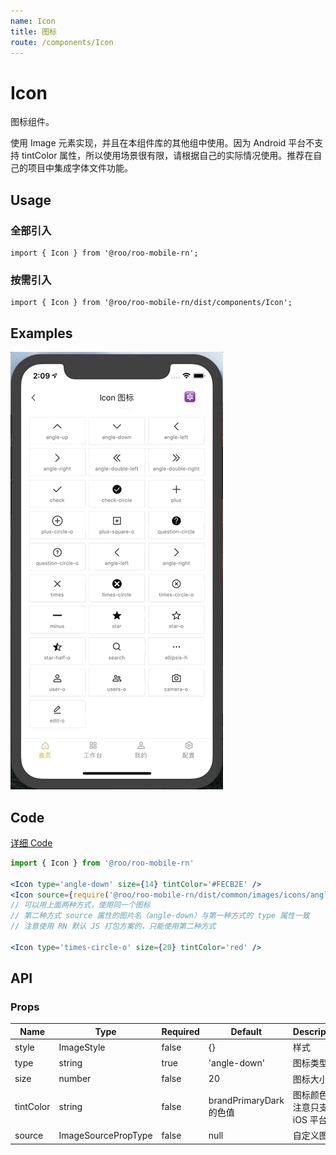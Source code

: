 ```yaml
---
name: Icon
title: 图标
route: /components/Icon
---
```


# Icon

图标组件。 

使用 Image 元素实现，并且在本组件库的其他组中使用。因为 Android 平台不支持 tintColor 属性，所以使用场景很有限，请根据自己的实际情况使用。推荐在自己的项目中集成字体文件功能。

## Usage

### 全部引入
```
import { Icon } from '@roo/roo-mobile-rn';
```

### 按需引入
```
import { Icon } from '@roo/roo-mobile-rn/dist/components/Icon';
```

## Examples

![image](../images/Icon/1.gif)

## Code
[详细 Code](https://github.com/Meituan-Dianping/beeshell/tree/master/examples/Icon/index.tsx)

```jsx
import { Icon } from '@roo/roo-mobile-rn'

<Icon type='angle-down' size={14} tintColor='#FECB2E' />
<Icon source={require('@roo/roo-mobile-rn/dist/common/images/icons/angle-down.png')} size={14} tintColor='#FECB2E' />
// 可以用上面两种方式，使用同一个图标
// 第二种方式 source 属性的图片名（angle-down）与第一种方式的 type 属性一致
// 注意使用 RN 默认 JS 打包方案的，只能使用第二种方式

<Icon type='times-circle-o' size={20} tintColor='red' />
```

## API

### Props
| Name | Type | Required | Default | Description |
| ---- | ---- | ---- | ---- | ---- |
| style | ImageStyle | false | {} | 样式 |
| type | string | true | 'angle-down' | 图标类型 |
| size | number | false | 20 | 图标大小 |
| tintColor | string | false | brandPrimaryDark 的色值 | 图标颜色，注意只支持 iOS 平台 |
| source | ImageSourcePropType | false | null | 自定义图片 |
